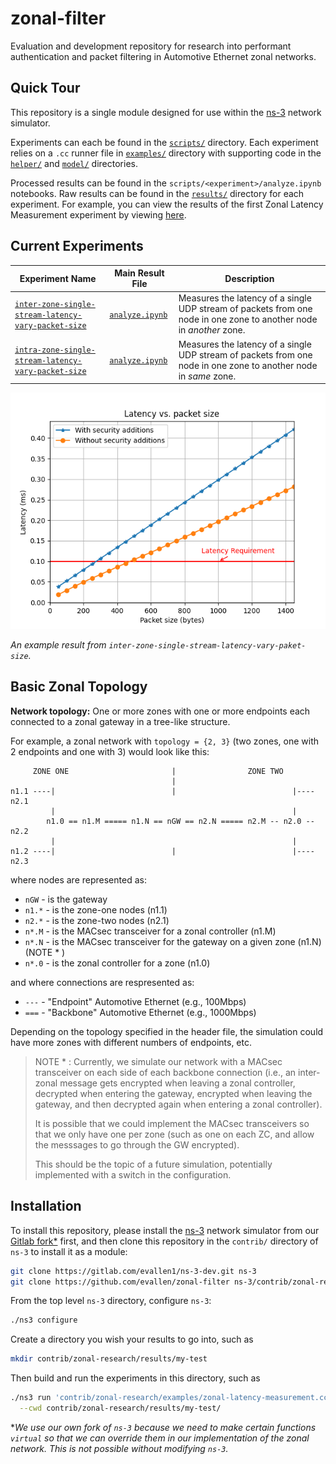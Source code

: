 # zonal-filter

Evaluation and development repository for research into performant authentication and packet filtering in Automotive Ethernet zonal networks.

## Quick Tour

This repository is a single module designed for use within the [ns-3](https://www.nsnam.org/)
network simulator.

Experiments can each be found in the [`scripts/`](scripts/) directory.
Each experiment relies on a `.cc` runner file in [`examples/`](examples/) directory with supporting code 
in the [`helper/`](helper/) and [`model/`](model/) directories.

Processed results can be found in the `scripts/<experiment>/analyze.ipynb` 
notebooks.
Raw results can be found in the [`results/`](results/) directory for each
experiment.
For example, you can view the results of the first Zonal Latency Measurement
experiment by viewing [here](scripts/inter-zone-single-stream-latency-vary-packet-size/analyze.ipynb).

## Current Experiments

| Experiment Name | Main Result File | Description |
|-----------------|------------------|-------------|
|[`inter-zone-single-stream-latency-vary-packet-size`](scripts/inter-zone-single-stream-latency-vary-packet-size/measure.py)|[`analyze.ipynb`](scripts/inter-zone-single-stream-latency-vary-packet-size/analyze.ipynb)|Measures the latency of a single UDP stream of packets from one node in one zone to another node in _another_ zone.|
|[`intra-zone-single-stream-latency-vary-packet-size`](scripts/intra-zone-single-stream-latency-vary-packet-size/measure.py)|[`analyze.ipynb`](scripts/intra-zone-single-stream-latency-vary-packet-size/analyze.ipynb)|Measures the latency of a single UDP stream of packets from one node in one zone to another node in _same_ zone.|

![Latency vs. packet size for an inter-zonal stream.](results/inter-zone-single-stream-latency/packet-size/graph.png)

_An example result from `inter-zone-single-stream-latency-vary-paket-size`._

## Basic Zonal Topology

**Network topology:**
 One or more zones with one or more endpoints each
 connected to a zonal gateway in a tree-like structure.

For example, a zonal network with `topology = {2, 3}`
 (two zones, one with 2 endpoints and one with 3) would look
 like this:

```
     ZONE ONE                       |                ZONE TWO
                                    |
n1.1 ----|                          |                          |---- n2.1
         |                                                     |
        n1.0 == n1.M ===== n1.N == nGW == n2.N ===== n2.M -- n2.0 -- n2.2
         |                                                     |
n1.2 ----|                          |                          |---- n2.3
```

where nodes are represented as:
 * `nGW`     - is the gateway
 * `n1.*`    - is the zone-one nodes (n1.1)
 * `n2.*`    - is the zone-two nodes (n2.1)
 * `n*.M`    - is the MACsec transceiver for a zonal controller (n1.M)
 * `n*.N`    - is the MACsec transceiver for the gateway on a given zone (n1.N) (NOTE * )
 * `n*.0`    - is the zonal controller for a zone (n1.0)

and where connections are respresented as:
 * `---`     - "Endpoint" Automotive Ethernet (e.g., 100Mbps)
 * `===`     - "Backbone" Automotive Ethernet (e.g., 1000Mbps)

Depending on the topology specified in the header file,
the simulation could have more zones with different numbers
of endpoints, etc.

> NOTE * :
>  Currently, we simulate our network with a MACsec transceiver on each side
   of each backbone connection (i.e., an inter-zonal message gets encrypted
   when leaving a zonal controller, decrypted when entering the gateway, encrypted
   when leaving the gateway, and then decrypted again when entering a zonal
   controller).
>
>  It is possible that we could implement the MACsec transceivers so that 
   we only have one per zone (such as one on each ZC, and allow the messsages
   to go through the GW encrypted).
>
>  This should be the topic of a future simulation, potentially implemented 
   with a switch in the configuration.

## Installation

To install this repository, please install the [ns-3](https://www.nsnam.org/) 
network simulator from our 
[Gitlab fork*](https://gitlab.com/evallen1/ns-3-dev.git) first, 
and then clone this repository in the
`contrib/` directory of `ns-3` to install it as a module:

```bash
git clone https://gitlab.com/evallen1/ns-3-dev.git ns-3
git clone https://github.com/evallen/zonal-filter ns-3/contrib/zonal-research
```

From the top level `ns-3` directory, configure `ns-3`:
```bash
./ns3 configure
```

Create a directory you wish your results to go into, such as
```bash
mkdir contrib/zonal-research/results/my-test
```

Then build and run the experiments in this directory, such as
```bash
./ns3 run 'contrib/zonal-research/examples/zonal-latency-measurement.cc --verbose' \
  --cwd contrib/zonal-research/results/my-test/
```

**We use our own fork of `ns-3` because we need to make certain functions
`virtual` so that we can override them in our implementation of the 
zonal network. This is not possible without modifying `ns-3`.*